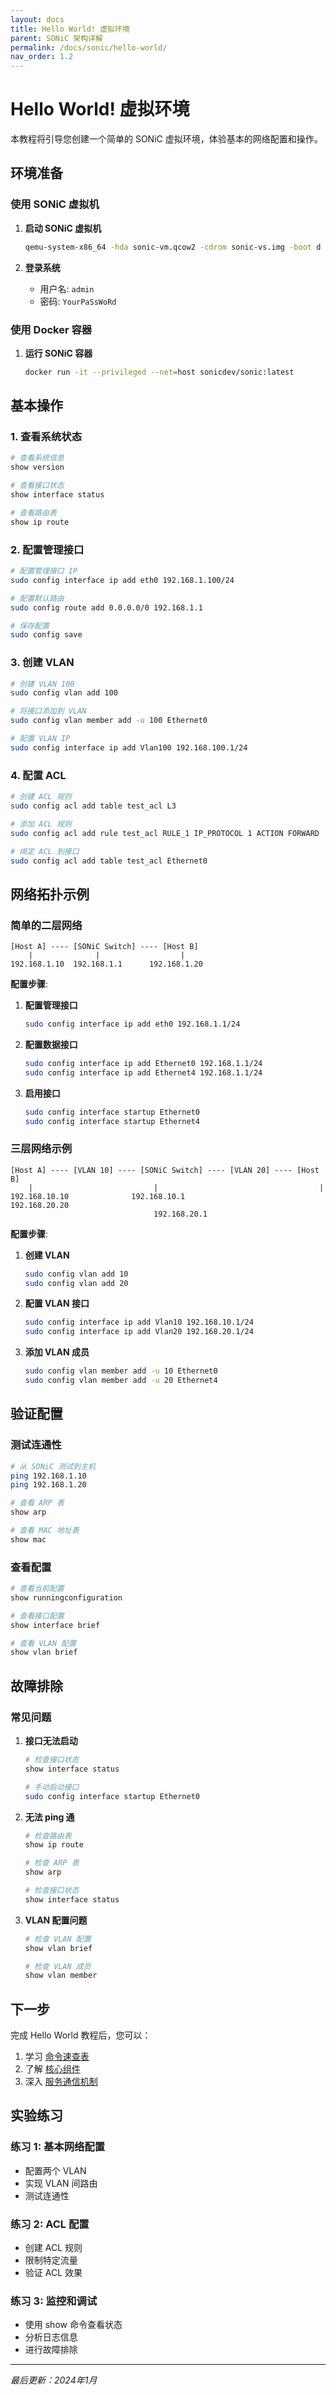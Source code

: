 ```yaml
---
layout: docs
title: Hello World! 虚拟环境
parent: SONiC 架构详解
permalink: /docs/sonic/hello-world/
nav_order: 1.2
---
```


# Hello World! 虚拟环境

本教程将引导您创建一个简单的 SONiC 虚拟环境，体验基本的网络配置和操作。

## 环境准备

### 使用 SONiC 虚拟机

1. **启动 SONiC 虚拟机**
   ```bash
   qemu-system-x86_64 -hda sonic-vm.qcow2 -cdrom sonic-vs.img -boot d -m 4096
   ```

2. **登录系统**
   - 用户名: `admin`
   - 密码: `YourPaSsWoRd`

### 使用 Docker 容器

1. **运行 SONiC 容器**
   ```bash
   docker run -it --privileged --net=host sonicdev/sonic:latest
   ```

## 基本操作

### 1. 查看系统状态

```bash
# 查看系统信息
show version

# 查看接口状态
show interface status

# 查看路由表
show ip route
```

### 2. 配置管理接口

```bash
# 配置管理接口 IP
sudo config interface ip add eth0 192.168.1.100/24

# 配置默认路由
sudo config route add 0.0.0.0/0 192.168.1.1

# 保存配置
sudo config save
```

### 3. 创建 VLAN

```bash
# 创建 VLAN 100
sudo config vlan add 100

# 将接口添加到 VLAN
sudo config vlan member add -u 100 Ethernet0

# 配置 VLAN IP
sudo config interface ip add Vlan100 192.168.100.1/24
```

### 4. 配置 ACL

```bash
# 创建 ACL 规则
sudo config acl add table test_acl L3

# 添加 ACL 规则
sudo config acl add rule test_acl RULE_1 IP_PROTOCOL 1 ACTION FORWARD

# 绑定 ACL 到接口
sudo config acl add table test_acl Ethernet0
```

## 网络拓扑示例

### 简单的二层网络

```
[Host A] ---- [SONiC Switch] ---- [Host B]
    |              |                  |
192.168.1.10  192.168.1.1      192.168.1.20
```

**配置步骤**:

1. **配置管理接口**
   ```bash
   sudo config interface ip add eth0 192.168.1.1/24
   ```

2. **配置数据接口**
   ```bash
   sudo config interface ip add Ethernet0 192.168.1.1/24
   sudo config interface ip add Ethernet4 192.168.1.1/24
   ```

3. **启用接口**
   ```bash
   sudo config interface startup Ethernet0
   sudo config interface startup Ethernet4
   ```

### 三层网络示例

```
[Host A] ---- [VLAN 10] ---- [SONiC Switch] ---- [VLAN 20] ---- [Host B]
    |                           |                                    |
192.168.10.10              192.168.10.1                        192.168.20.20
                                192.168.20.1
```

**配置步骤**:

1. **创建 VLAN**
   ```bash
   sudo config vlan add 10
   sudo config vlan add 20
   ```

2. **配置 VLAN 接口**
   ```bash
   sudo config interface ip add Vlan10 192.168.10.1/24
   sudo config interface ip add Vlan20 192.168.20.1/24
   ```

3. **添加 VLAN 成员**
   ```bash
   sudo config vlan member add -u 10 Ethernet0
   sudo config vlan member add -u 20 Ethernet4
   ```

## 验证配置

### 测试连通性

```bash
# 从 SONiC 测试到主机
ping 192.168.1.10
ping 192.168.1.20

# 查看 ARP 表
show arp

# 查看 MAC 地址表
show mac
```

### 查看配置

```bash
# 查看当前配置
show runningconfiguration

# 查看接口配置
show interface brief

# 查看 VLAN 配置
show vlan brief
```

## 故障排除

### 常见问题

1. **接口无法启动**
   ```bash
   # 检查接口状态
   show interface status
   
   # 手动启动接口
   sudo config interface startup Ethernet0
   ```

2. **无法 ping 通**
   ```bash
   # 检查路由表
   show ip route
   
   # 检查 ARP 表
   show arp
   
   # 检查接口状态
   show interface status
   ```

3. **VLAN 配置问题**
   ```bash
   # 检查 VLAN 配置
   show vlan brief
   
   # 检查 VLAN 成员
   show vlan member
   ```

## 下一步

完成 Hello World 教程后，您可以：

1. 学习 [命令速查表](/docs/sonic/commands-cheatsheet/)
2. 了解 [核心组件](/docs/sonic/core-components/)
3. 深入 [服务通信机制](/docs/sonic/service-communication/)

## 实验练习

### 练习 1: 基本网络配置
- 配置两个 VLAN
- 实现 VLAN 间路由
- 测试连通性

### 练习 2: ACL 配置
- 创建 ACL 规则
- 限制特定流量
- 验证 ACL 效果

### 练习 3: 监控和调试
- 使用 show 命令查看状态
- 分析日志信息
- 进行故障排除

---

*最后更新：2024年1月*
